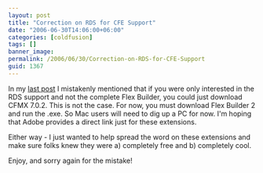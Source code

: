 ```yaml
---
layout: post
title: "Correction on RDS for CFE Support"
date: "2006-06-30T14:06:00+06:00"
categories: [coldfusion]
tags: []
banner_image: 
permalink: /2006/06/30/Correction-on-RDS-for-CFE-Support
guid: 1367
---
```


In my <a href="http://ray.camdenfamily.com/index.cfm/2006/6/30/RDS-Support-for-CFEclipse">last post</a> I mistakenly mentioned that if you were only interested in the RDS support and not the complete Flex Builder, you could just download CFMX 7.0.2. This is not the case. For now, you must download Flex Builder 2 and run the .exe. So Mac users will need to dig up a PC for now. I'm hoping that Adobe provides a direct link just for these extensions.

Either way - I just wanted to help spread the word on these extensions and make sure folks knew they were a) completely free and b) completely cool.

Enjoy, and sorry again for the mistake!
